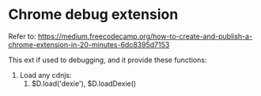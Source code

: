# Chrome debug extension
Refer to:
https://medium.freecodecamp.org/how-to-create-and-publish-a-chrome-extension-in-20-minutes-6dc8395d7153

This ext if used to debugging, and it provide these functions:

1. Load any cdnjs:
    1. $D.load('dexie'), $D.loadDexie()
